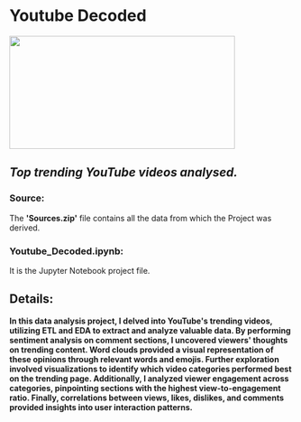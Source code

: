 # Youtube Decoded
<img src="https://research.google.com/youtube8m/youtube-logo-light.png" width=400 height=200>

## *Top trending YouTube videos analysed.* </br>

### Source:
The **'Sources.zip'** file contains all the data from which the Project was derived. <br>

### Youtube_Decoded.ipynb:
It is the Jupyter Notebook project file.

## Details:
**In this data analysis project, I delved into YouTube's trending videos, utilizing ETL and EDA to extract and analyze valuable data. By performing sentiment analysis on comment sections, I uncovered viewers' thoughts on trending content. Word clouds provided a visual representation of these opinions through relevant words and emojis. Further exploration involved visualizations to identify which video categories performed best on the trending page. Additionally, I analyzed viewer engagement across categories, pinpointing sections with the highest view-to-engagement ratio. Finally, correlations between views, likes, dislikes, and comments provided insights into user interaction patterns.**
